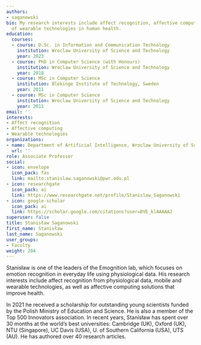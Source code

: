 ```yaml
---
authors:
- saganowski
bio: My research interests include affect recognition, affective computing, and applications
  of wearable technologies in human health.
education:
  courses:
  - course: D.Sc. in Information and Communication Technology
    institution: Wroclaw University of Science and Technology
    year: 2023
  - course: PhD in Computer Science (with Honours)
    institution: Wroclaw University of Science and Technology
    year: 2018
  - course: MSc in Computer Science
    institution: Blekinge Institute of Technology, Sweden
    year: 2011
  - course: MSc in Computer Science
    institution: Wroclaw University of Science and Technology
    year: 2011
email: ''
interests:
- Affect recognition
- Affective computing
- Wearable technologies
organizations:
- name: Department of Artificial Intelligence, Wroclaw University of Science and Technology
  url: ''
role: Associate Professor
social:
- icon: envelope
  icon_pack: fas
  link: mailto:stanislaw.saganowski@pwr.edu.pl
- icon: researchgate
  icon_pack: ai
  link: https://www.researchgate.net/profile/Stanislaw_Saganowski
- icon: google-scholar
  icon_pack: ai
  link: https://scholar.google.com/citations?user=DVE_klAAAAAJ
superuser: false
title: Stanisław Saganowski
first_name: Stanisław
last_name: Saganowski
user_groups:
- Faculty
weight: 204
---
```

Stanisław is one of the leaders of the Emognition lab, which focuses on emotion recognition in everyday life using physiological data. His research interests include affect recognition from physiological data, mobile and wearable technologies, as well as affective computing solutions that improve health.

In 2021 he received a scholarship for outstanding young scientists funded by the Polish Ministry of Education and Science. He is also a member of the Top 500 Innovators association. In recent years, Stanisław has spent over 30 months at the world’s best universities: Cambridge (UK), Oxford (UK), NTU (Singapore), UC Davis (USA), U. of Southern California (USA), UTS (AU). He has authored over 40 research articles.
